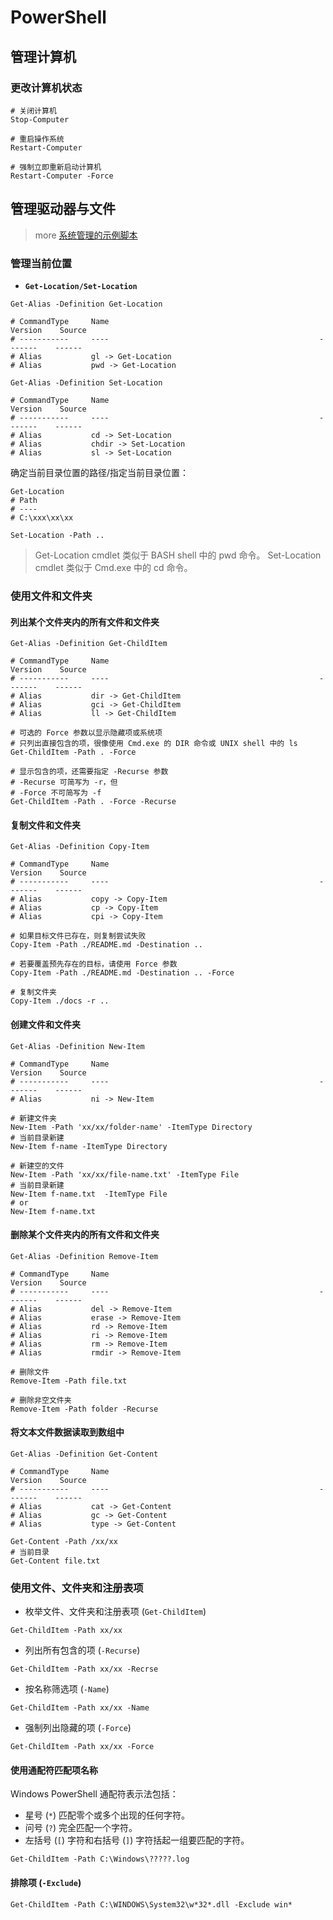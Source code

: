 # PowerShell

## 管理计算机

### 更改计算机状态

```shell
# 关闭计算机
Stop-Computer

# 重启操作系统
Restart-Computer

# 强制立即重新启动计算机
Restart-Computer -Force
```

## 管理驱动器与文件

> more [系统管理的示例脚本](https://docs.microsoft.com/zh-cn/powershell/scripting/samples/sample-scripts-for-administration?view=powershell-7.2)

### 管理当前位置

- **`Get-Location/Set-Location`**

```shell
Get-Alias -Definition Get-Location

# CommandType     Name                                               Version    Source
# -----------     ----                                               -------    ------
# Alias           gl -> Get-Location
# Alias           pwd -> Get-Location

Get-Alias -Definition Set-Location

# CommandType     Name                                               Version    Source
# -----------     ----                                               -------    ------
# Alias           cd -> Set-Location
# Alias           chdir -> Set-Location
# Alias           sl -> Set-Location

```

确定当前目录位置的路径/指定当前目录位置：

```shell
Get-Location
# Path
# ----
# C:\xxx\xx\xx

Set-Location -Path ..
```

> Get-Location cmdlet 类似于 BASH shell 中的 pwd 命令。 Set-Location cmdlet 类似于 Cmd.exe 中的 cd 命令。

### 使用文件和文件夹

#### 列出某个文件夹内的所有文件和文件夹

```shell
Get-Alias -Definition Get-ChildItem

# CommandType     Name                                               Version    Source
# -----------     ----                                               -------    ------
# Alias           dir -> Get-ChildItem
# Alias           gci -> Get-ChildItem
# Alias           ll -> Get-ChildItem

# 可选的 Force 参数以显示隐藏项或系统项
# 只列出直接包含的项，很像使用 Cmd.exe 的 DIR 命令或 UNIX shell 中的 ls
Get-ChildItem -Path . -Force

# 显示包含的项，还需要指定 -Recurse 参数
# -Recurse 可简写为 -r，但
# -Force 不可简写为 -f
Get-ChildItem -Path . -Force -Recurse
```

#### 复制文件和文件夹

```shell
Get-Alias -Definition Copy-Item

# CommandType     Name                                               Version    Source
# -----------     ----                                               -------    ------
# Alias           copy -> Copy-Item
# Alias           cp -> Copy-Item
# Alias           cpi -> Copy-Item

# 如果目标文件已存在，则复制尝试失败
Copy-Item -Path ./README.md -Destination ..

# 若要覆盖预先存在的目标，请使用 Force 参数
Copy-Item -Path ./README.md -Destination .. -Force

# 复制文件夹
Copy-Item ./docs -r ..
```

#### 创建文件和文件夹

```shell
Get-Alias -Definition New-Item

# CommandType     Name                                               Version    Source
# -----------     ----                                               -------    ------
# Alias           ni -> New-Item

# 新建文件夹
New-Item -Path 'xx/xx/folder-name' -ItemType Directory
# 当前目录新建
New-Item f-name -ItemType Directory

# 新建空的文件
New-Item -Path 'xx/xx/file-name.txt' -ItemType File
# 当前目录新建
New-Item f-name.txt  -ItemType File
# or
New-Item f-name.txt
```

#### 删除某个文件夹内的所有文件和文件夹

```shell
Get-Alias -Definition Remove-Item

# CommandType     Name                                               Version    Source
# -----------     ----                                               -------    ------
# Alias           del -> Remove-Item
# Alias           erase -> Remove-Item
# Alias           rd -> Remove-Item
# Alias           ri -> Remove-Item
# Alias           rm -> Remove-Item
# Alias           rmdir -> Remove-Item

# 删除文件
Remove-Item -Path file.txt

# 删除非空文件夹
Remove-Item -Path folder -Recurse
```

#### 将文本文件数据读取到数组中

```shell
Get-Alias -Definition Get-Content

# CommandType     Name                                               Version    Source
# -----------     ----                                               -------    ------
# Alias           cat -> Get-Content
# Alias           gc -> Get-Content
# Alias           type -> Get-Content

Get-Content -Path /xx/xx
# 当前目录
Get-Content file.txt
```

### 使用文件、文件夹和注册表项

- 枚举文件、文件夹和注册表项 (`Get-ChildItem`)

```shell
Get-ChildItem -Path xx/xx
```

- 列出所有包含的项 (`-Recurse`)

```shell
Get-ChildItem -Path xx/xx -Recrse
```

- 按名称筛选项 (`-Name`)

```shell
Get-ChildItem -Path xx/xx -Name
```

- 强制列出隐藏的项 (`-Force`)

```shell
Get-ChildItem -Path xx/xx -Force
```

#### 使用通配符匹配项名称

Windows PowerShell 通配符表示法包括：

- 星号 (`*`) 匹配零个或多个出现的任何字符。
- 问号 (`?`) 完全匹配一个字符。
- 左括号 (`[`) 字符和右括号 (`]`) 字符括起一组要匹配的字符。

```shell
Get-ChildItem -Path C:\Windows\?????.log
```

#### 排除项 (`-Exclude`)

```shell
Get-ChildItem -Path C:\WINDOWS\System32\w*32*.dll -Exclude win*
```
